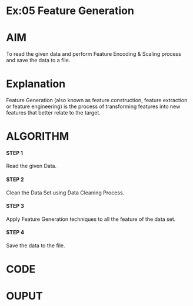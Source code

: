 # Ex:05 Feature Generation
# AIM
To read the given data and perform  Feature Encoding & Scaling process and save the data to a file.

# Explanation
Feature Generation (also known as feature construction, feature extraction or feature engineering) is the process of transforming features into new features that better relate to the target.

# ALGORITHM
#### STEP 1
Read the given Data.

#### STEP 2
Clean the Data Set using Data Cleaning Process.

#### STEP 3
Apply Feature Generation techniques to all the feature of the data set.

#### STEP 4
Save the data to the file.

# CODE

# OUPUT
